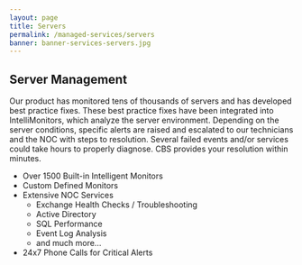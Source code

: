 ```yaml
---
layout: page
title: Servers
permalink: /managed-services/servers
banner: banner-services-servers.jpg
---
```


## Server Management

Our product has monitored tens of thousands of servers and has developed best practice fixes. These best practice fixes have been integrated into IntelliMonitors, which analyze the server environment. Depending on the server conditions, specific alerts are raised and escalated to our technicians and the NOC with steps to resolution. Several failed events and/or services could take hours to properly diagnose. CBS provides your resolution within minutes.

* Over 1500 Built-in Intelligent Monitors
* Custom Defined Monitors
* Extensive NOC Services
  * Exchange Health Checks / Troubleshooting
  * Active Directory
  * SQL Performance
  * Event Log Analysis
  * and much more...
* 24x7 Phone Calls for Critical Alerts
